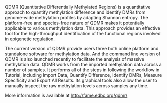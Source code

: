 QDMR (Quantitative Differentially Methylated Regions) is a quantitative approach to quantify methylation difference and identify DMRs from genome-wide methylation profiles by adapting Shannon entropy. The platform-free and species-free nature of QDMR makes it potentially applicable to various methylation data. This approach provides an effective tool for the high-throughput identification of the functional regions involved in epigenetic regulation.

The current version of QDMR provide users three both online platform and standalone software for methylation data. And the command line version of QDMR is also launched recently to facilitate the analysis of massive methylation data.
QDMR works from the imported methylation data across a number of samples. It performs all of the steps in following the workflow in Tutorial, including Import Data, Quantify Difference, Identify DMRs, Measure Specificity and Export All Results. Its graphical tools also allow the user to manually inspect the raw methylation levels across samples any time.

More information is available at http://fame.edbc.org/qdmr/
